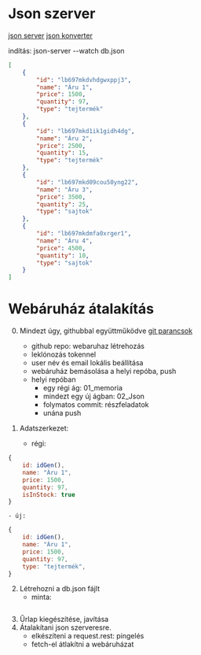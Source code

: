 # Json szerver
[json server](https://github.com/typicode/json-server)
[json konverter](https://www.convertsimple.com/convert-javascript-to-json/)

indítás: json-server --watch db.json

```json
[
    {
        "id": "lb697mkdvhdgwxppj3",
        "name": "Áru 1",
        "price": 1500,
        "quantity": 97,
        "type": "tejtermék"
    },
    {
        "id": "lb697mkd1ik1gidh4dg",
        "name": "Áru 2",
        "price": 2500,
        "quantity": 15,
        "type": "tejtermék"
    },
    {
        "id": "lb697mkd09cou50yng22",
        "name": "Áru 3",
        "price": 3500,
        "quantity": 25,
        "type": "sajtok"
    },
    {
        "id": "lb697mkdmfa0xrger1",
        "name": "Áru 4",
        "price": 4500,
        "quantity": 10,
        "type": "sajtok"
    }
]
```


# Webáruház átalakítás
0. Mindezt úgy, githubbal együttműködve
[git parancsok](https://github.com/kovacsnandor/GitParancsok)
    - github repo: webaruhaz létrehozás
    - leklónozás tokennel
    - user név és email lokális beállítása
    - webáruház bemásolása a helyi repóba, push
    - helyi repóban
        - egy régi ág: 01_memoria
        - mindezt egy új ágban: 02_Json
        - folymatos commit: részfeladatok
        - unána push

1. Adatszerkezet:
    - régi:
```js
{
    id: idGen(),
    name: "Áru 1",
    price: 1500,
    quantity: 97,
    isInStock: true
}
```
    - új:
```js
{
    id: idGen(),
    name: "Áru 1",
    price: 1500,
    quantity: 97,
    type: "tejtermék",
}
```            
2. Létrehozni a db.json fájlt
    - minta:
```json

```
3. Űrlap kiegészítése, javítása
4. Átalakítani json szerveresre.
    - elkészíteni a request.rest: pingelés
    - fetch-el átlakítni a webáruházat




